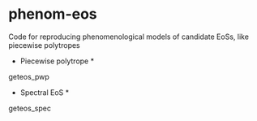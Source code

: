 # phenom-eos
Code for reproducing phenomenological models of candidate EoSs, like piecewise polytropes

* Piecewise polytrope *

geteos_pwp

* Spectral EoS *

geteos_spec
